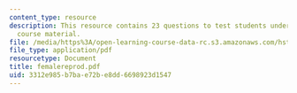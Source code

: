 ```yaml
---
content_type: resource
description: This resource contains 23 questions to test students understanding of
  course material.
file: /media/https%3A/open-learning-course-data-rc.s3.amazonaws.com/hst-071-human-reproductive-biology-fall-2005/3312e985b7bae72be8dd6698923d1547_femalereprod.pdf
file_type: application/pdf
resourcetype: Document
title: femalereprod.pdf
uid: 3312e985-b7ba-e72b-e8dd-6698923d1547
---
```

